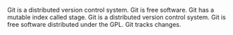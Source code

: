 Git is a distributed version control system.
Git is free software.
Git has a mutable index called stage.
Git is a distributed version control system.
Git is free software distributed under the GPL.
Git tracks changes.